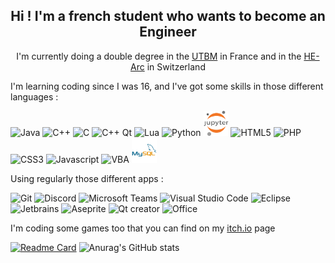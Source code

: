 <h2 align="center">Hi ! I'm a french student who wants to become an Engineer</h2>
<div align="center">I'm currently doing a double degree in the <a href="https://www.utbm.fr">UTBM</a> in France and in the <a href="https://www.he-arc.ch">HE-Arc</a> in Switzerland</div>

I'm learning coding since I was 16, and I've got some skills in those different languages :
<p>
  <img src="https://raw.githubusercontent.com/jmnote/z-icons/master/svg/java.svg" alt="Java" height="40"/>
  <img src="https://raw.githubusercontent.com/jmnote/z-icons/master/svg/cpp.svg" alt="C++" height="40"/>
  <img src="https://raw.githubusercontent.com/jmnote/z-icons/master/svg/c.svg" alt="C" height="40"/>
  <img src="https://user-images.githubusercontent.com/76498664/122520480-edf2cb00-d013-11eb-8016-9595b2c16cae.png" alt="C++ Qt" height="40"/>
  <img src="https://user-images.githubusercontent.com/76498664/122520706-3f02bf00-d014-11eb-9813-531fc8bece79.png" alt="Lua" height="40"/>
  <img src="https://user-images.githubusercontent.com/76498664/122520729-46c26380-d014-11eb-91af-92c8b7257660.png" alt="Python" height="40"/>
  <img src="https://github.com/devicons/devicon/blob/master/icons/jupyter/jupyter-original-wordmark.svg" height="40"/>
  <img src="https://user-images.githubusercontent.com/76498664/122521872-9fdec700-d015-11eb-909e-b15368ddd1ba.png" alt="HTML5" height="40"/>
  <img src="https://raw.githubusercontent.com/jmnote/z-icons/master/svg/php.svg" alt="PHP" height="40"/>
  <img src="https://user-images.githubusercontent.com/76498664/122521899-a79e6b80-d015-11eb-825f-fb1999764b37.png" alt="CSS3" height="40"/>
  <img src="https://raw.githubusercontent.com/jmnote/z-icons/master/svg/javascript.svg" alt="Javascript" height="40"/>
  <img src="https://user-images.githubusercontent.com/76498664/122520796-5e99e780-d014-11eb-9bdd-a94e26ab3851.png" alt="VBA" height="40"/>
  <img src="https://github.com/devicons/devicon/blob/master/icons/mysql/mysql-original-wordmark.svg" alt="MySQL" height="40"/>
</p>

Using regularly those different apps :
<p>
  <img src="https://raw.githubusercontent.com/jmnote/z-icons/master/svg/git.svg" alt="Git" width="40" height="40"/>
  <img src="https://user-images.githubusercontent.com/76498664/122520995-9acd4800-d014-11eb-8455-a8daa02e4948.png" alt="Discord" height="40"/>
  <img src="https://user-images.githubusercontent.com/76498664/122521049-a7ea3700-d014-11eb-80ad-e07de2ec4875.png" alt="Microsoft Teams" height="40"/>
  <img src="https://user-images.githubusercontent.com/76498664/122521081-b2a4cc00-d014-11eb-8f9d-a6f3090de2b8.png" alt="Visual Studio Code" height="40"/>
  <img src="https://user-images.githubusercontent.com/76498664/122521128-be908e00-d014-11eb-9d9b-bb3b8d35d2c3.png" alt="Eclipse" height="40"/>
  <img src="https://user-images.githubusercontent.com/76498664/111078201-a92b3580-84f4-11eb-8179-6371048ea407.png" alt="Jetbrains" height="40"/>
  <img src="https://user-images.githubusercontent.com/76498664/111078194-a2042780-84f4-11eb-943e-de635e75180b.png" alt="Aseprite" height="40"/>
  <img src="https://user-images.githubusercontent.com/76498664/122520480-edf2cb00-d013-11eb-8016-9595b2c16cae.png" alt="Qt creator" height="40"/>
  <img src="https://user-images.githubusercontent.com/76498664/122521208-d5cf7b80-d014-11eb-8656-57882c7829af.png" alt="Office" height="40"/>
</p>

I'm coding some games too that you can find on my <a href="https://reezer01.itch.io">itch.io</a> page

[![Readme Card](https://github-readme-stats.vercel.app/api/pin/?username=Reeezer&repo=github-readme-stats)](https://github.com/Reeezer/github-readme-stats)
![Anurag's GitHub stats](https://github-readme-stats.vercel.app/api?username=Reeezer&show_icons=true)

